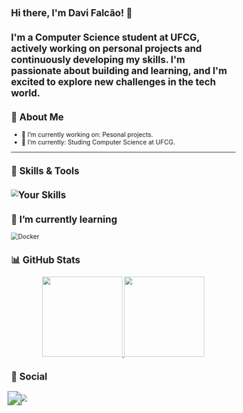 ## Hi there, I'm Davi Falcão! 👋
I'm a **Computer Science** student at UFCG, actively working on personal projects and continuously developing my skills. I'm passionate about building and learning, and I'm excited to explore new challenges in the tech world.
---

## 🚀 About Me
- 🔭 I’m currently working on: Pesonal projects.
- 🌱 I’m currently: Studing Computer Science at UFCG.

---
## 🧠 Skills & Tools
![Your Skills](https://skillicons.dev/icons?i=java,python,git,github&theme=light)
---

## 🌱 I’m currently learning
![Docker](https://img.shields.io/badge/docker-%230db7ed.svg?style=for-the-badge&logo=docker&logoColor=white)

## 📊 GitHub Stats
<div align="center">
  <!-- GitHub Stats -->
  <a href="https://github.com/anuraghazra/github-readme-stats">
    <img height="180"  src="https://github-readme-stats.vercel.app/api?username=Davi-Falcao&theme=tokyonight&show_icons=true" />
    <img height="180" src="https://github-readme-stats.vercel.app/api/top-langs/?username=Davi-Falcao&theme=tokyonight&exclude_repo=parktech,parktech-prolog&layout=compact&custom_title=Used%20languages&size_weight=0.1&count_weight=0.9&hide=Jupyter%20Notebook" />
  </a>
</div>


## 📱 Social 
  <a href="https://www.linkedin.com/in/davi-falc%C3%A3o-989aa52a2/" target="_blank">
    <img  
    src="https://img.shields.io/badge/-LinkedIn-%230077B5?style=for-the-badge&logo=linkedin&logoColor=white"
    style="transform: scale(2.0); margin-top: 10px;" 
  />
  </a>
  <a href="mailto:davifaf3106@gmail.com">
    <img src="https://img.shields.io/badge/Gmail-D14836?style=for-the-badge&logo=gmail&logoColor=white"/>
  </a>





